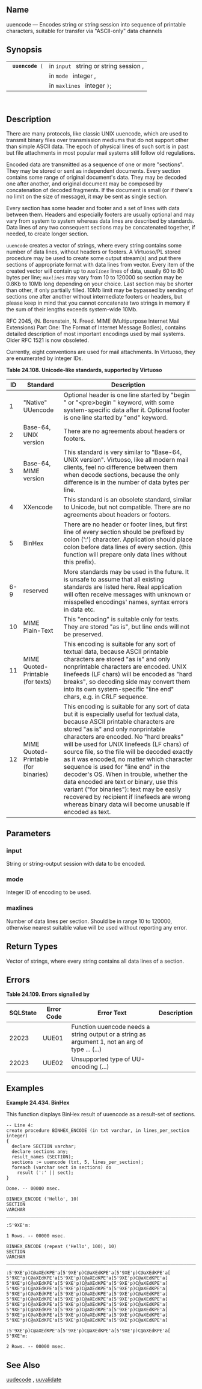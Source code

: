<div>

<div>

</div>

<div>

## Name

uuencode — Encodes string or string session into sequence of printable
characters, suitable for transfer via "ASCII-only" data channels

</div>

<div>

## Synopsis

<div>

|                       |                                        |
|-----------------------|----------------------------------------|
| ` `**`uuencode`**` (` | in `input ` string or string session , |
|                       | in `mode ` integer ,                   |
|                       | in `maxlines ` integer `)`;            |

<div>

 

</div>

</div>

</div>

<div>

## Description

There are many protocols, like classic UNIX uuencode, which are used to
transmit binary files over transmission mediums that do not support
other than simple ASCII data. The epoch of physical lines of such sort
is in past but file attachments in most popular mail systems still
follow old regulations.

Encoded data are transmitted as a sequence of one or more "sections".
They may be stored or sent as independent documents. Every section
contains some range of original document's data. They may be decoded one
after another, and original document may be composed by concatenation of
decoded fragments. If the document is small (or if there's no limit on
the size of message), it may be sent as single section.

Every section has some header and footer and a set of lines with data
between them. Headers and especially footers are usually optional and
may vary from system to system whereas data lines are described by
standards. Data lines of any two consequent sections may be concatenated
together, if needed, to create longer section.

`uuencode` creates a vector of strings, where every string contains some
number of data lines, without headers or footers. A Virtuoso/PL stored
procedure may be used to create some output stream(s) and put there
sections of appropriate format with data lines from vector. Every item
of the created vector will contain up to *`maxlines`* lines of data,
usually 60 to 80 bytes per line; *`maxlines`* may vary from 10 to 120000
so section may be 0.8Kb to 10Mb long depending on your choice. Last
section may be shorter than other, if only partially filled. 10Mb limit
may be bypassed by sending of sections one after another without
intermediate footers or headers, but please keep in mind that you cannot
concatenate two strings in memory if the sum of their lengths exceeds
system-wide 10Mb.

RFC 2045, (N. Borenstein, N. Freed. MIME (Multipurpose Internet Mail
Extensions) Part One: The Format of Internet Message Bodies), contains
detailed description of most important encodings used by mail systems.
Older RFC 1521 is now obsoleted.

Currently, eight conventions are used for mail attachments. In Virtuoso,
they are enumerated by integer IDs.

<div>

**Table 24.108. Unicode-like standards, supported by Virtuoso**

<div>

| ID  | Standard                             | Description                                                                                                                                                                                                                                                                                                                                                                                                                                                                                                                                                                                                                                       |
|-----|--------------------------------------|---------------------------------------------------------------------------------------------------------------------------------------------------------------------------------------------------------------------------------------------------------------------------------------------------------------------------------------------------------------------------------------------------------------------------------------------------------------------------------------------------------------------------------------------------------------------------------------------------------------------------------------------------|
| 1   | "Native" UUencode                    | Optional header is one line started by "begin " or "\<pre\>begin " keyword, with some system-specific data after it. Optional footer is one line started by "end" keyword.                                                                                                                                                                                                                                                                                                                                                                                                                                                                        |
| 2   | Base-64, UNIX version                | There are no agreements about headers or footers.                                                                                                                                                                                                                                                                                                                                                                                                                                                                                                                                                                                                 |
| 3   | Base-64, MIME version                | This standard is very similar to "Base-64, UNIX version". Virtuoso, like all modern mail clients, feel no difference between them when decode sections, because the only difference is in the number of data bytes per line.                                                                                                                                                                                                                                                                                                                                                                                                                      |
| 4   | XXencode                             | This standard is an obsolete standard, similar to Unicode, but not compatible. There are no agreements about headers or footers.                                                                                                                                                                                                                                                                                                                                                                                                                                                                                                                  |
| 5   | BinHex                               | There are no header or footer lines, but first line of every section should be prefixed by colon (':') character. Application should place colon before data lines of every section. (this function will prepare only data lines without this prefix).                                                                                                                                                                                                                                                                                                                                                                                            |
| 6-9 | reserved                             | More standards may be used in the future. It is unsafe to assume that all existing standards are listed here. Real application will often receive messages with unknown or misspelled encodings' names, syntax errors in data etc.                                                                                                                                                                                                                                                                                                                                                                                                                |
| 10  | MIME Plain-Text                      | This "encoding" is suitable only for texts. They are stored "as is", but line ends will not be preserved.                                                                                                                                                                                                                                                                                                                                                                                                                                                                                                                                         |
| 11  | MIME Quoted-Printable (for texts)    | This encoding is suitable for any sort of textual data, because ASCII printable characters are stored "as is" and only nonprintable characters are encoded. UNIX linefeeds (LF chars) will be encoded as "hard breaks", so decoding side may convert them into its own system-specific "line end" chars, e.g. in CRLF sequence.                                                                                                                                                                                                                                                                                                                   |
| 12  | MIME Quoted-Printable (for binaries) | This encoding is suitable for any sort of data but it is especially useful for textual data, because ASCII printable characters are stored "as is" and only nonprintable characters are encoded. No "hard breaks" will be used for UNIX linefeeds (LF chars) of source file, so the file will be decoded exactly as it was encoded, no matter which character sequence is used for "line end" in the decoder's OS. When in trouble, whether the data encoded are text or binary, use this variant ("for binaries"): text may be easily recovered by recipient if linefeeds are wrong whereas binary data will become unusable if encoded as text. |

</div>

</div>

  

</div>

<div>

## Parameters

<div>

### input

String or string-output session with data to be encoded.

</div>

<div>

### mode

Integer ID of encoding to be used.

</div>

<div>

### maxlines

Number of data lines per section. Should be in range 10 to 120000,
otherwise nearest suitable value will be used without reporting any
error.

</div>

</div>

<div>

## Return Types

Vector of strings, where every string contains all data lines of a
section.

</div>

<div>

## Errors

<div>

**Table 24.109. Errors signalled by**

<div>

| SQLState                              | Error Code                            | Error Text                                                                                                                      | Description |
|---------------------------------------|---------------------------------------|---------------------------------------------------------------------------------------------------------------------------------|-------------|
| <span class="errorcode">22023 </span> | <span class="errorcode">UUE01 </span> | <span class="errortext">Function uuencode needs a string output or a string as argument 1, not an arg of type ... (...) </span> |             |
| <span class="errorcode">22023 </span> | <span class="errorcode">UUE02 </span> | <span class="errortext">Unsupported type of UU-encoding (...) </span>                                                           |             |

</div>

</div>

  

</div>

<div>

## Examples

<div>

**Example 24.434. BinHex**

<div>

This function displays BinHex result of uuencode as a result-set of
sections.

``` screen
-- Line 4:
create procedure BINHEX_ENCODE (in txt varchar, in lines_per_section integer)
{
  declare SECTION varchar;
  declare sections any;
  result_names (SECTION);
  sections := uuencode (txt, 5, lines_per_section);
  foreach (varchar sect in sections) do
    result (':' || sect);
}

Done. -- 00000 msec.

BINHEX_ENCODE ('Hello', 10)
SECTION
VARCHAR
_______________________________________________________________________________

:5'9XE'm:

1 Rows. -- 00000 msec.

BINHEX_ENCODE (repeat ('Hello', 100), 10)
SECTION
VARCHAR
_______________________________________________________________________________

:5'9XE'p)C@aXEdKPE'a[5'9XE'p)C@aXEdKPE'a[5'9XE'p)C@aXEdKPE'a[
5'9XE'p)C@aXEdKPE'a[5'9XE'p)C@aXEdKPE'a[5'9XE'p)C@aXEdKPE'a[
5'9XE'p)C@aXEdKPE'a[5'9XE'p)C@aXEdKPE'a[5'9XE'p)C@aXEdKPE'a[
5'9XE'p)C@aXEdKPE'a[5'9XE'p)C@aXEdKPE'a[5'9XE'p)C@aXEdKPE'a[
5'9XE'p)C@aXEdKPE'a[5'9XE'p)C@aXEdKPE'a[5'9XE'p)C@aXEdKPE'a[
5'9XE'p)C@aXEdKPE'a[5'9XE'p)C@aXEdKPE'a[5'9XE'p)C@aXEdKPE'a[
5'9XE'p)C@aXEdKPE'a[5'9XE'p)C@aXEdKPE'a[5'9XE'p)C@aXEdKPE'a[
5'9XE'p)C@aXEdKPE'a[5'9XE'p)C@aXEdKPE'a[5'9XE'p)C@aXEdKPE'a[
5'9XE'p)C@aXEdKPE'a[5'9XE'p)C@aXEdKPE'a[5'9XE'p)C@aXEdKPE'a[
5'9XE'p)C@aXEdKPE'a[5'9XE'p)C@aXEdKPE'a[5'9XE'p)C@aXEdKPE'a[

:5'9XE'p)C@aXEdKPE'a[5'9XE'p)C@aXEdKPE'a[5'9XE'p)C@aXEdKPE'a[
5'9XE'm:

2 Rows. -- 00000 msec.
```

</div>

</div>

  

</div>

<div>

## See Also

<a href="fn_uudecode.html" class="link" title="uudecode">uudecode</a> ,
<a href="fn_uudecode.html" class="link" title="uudecode">uuvalidate</a>

</div>

</div>
